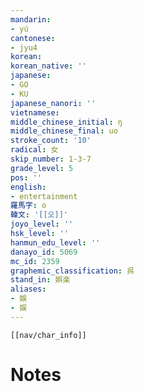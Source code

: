 ```yaml
---
mandarin:
- yú
cantonese:
- jyu4
korean:
korean_native: ''
japanese:
- GO
- KU
japanese_nanori: ''
vietnamese:
middle_chinese_initial: ŋ
middle_chinese_final: uo
stroke_count: '10'
radical: 女
skip_number: 1-3-7
grade_level: 5
pos: ''
english:
- entertainment
羅馬字: o
韓文: '[[오]]'
joyo_level: ''
hsk_level: ''
hanmun_edu_level: ''
danayo_id: 5069
mc_id: 2359
graphemic_classification: 呉
stand_in: 娯楽
aliases:
- 娛
- 娱
---
```

```meta-bind-embed
[[nav/char_info]]
```

# Notes
